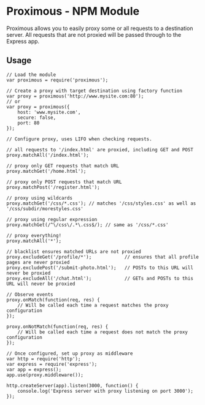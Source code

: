# Proximous - NPM Module

Proximous allows you to easily proxy some or all requests to a destination server. All requests that
are not proxied will be passed through to the Express app.

## Usage

    // Load the module
    var proximous = require('proximous');

    // Create a proxy with target destination using factory function
    var proxy = proximous('http://www.mysite.com:80');
    // or
    var proxy = proximous({
        host: 'www.mysite.com',
        secure: false,
        port: 80
    });

    // Configure proxy, uses LIFO when checking requests.

    // all requests to '/index.html' are proxied, including GET and POST
    proxy.matchAll('/index.html');

    // proxy only GET requests that match URL
    proxy.matchGet('/home.html');

    // proxy only POST requests that match URL
    proxy.matchPost('/register.html');

    // proxy using wildcards
    proxy.matchGet('/css/*.css'); // matches '/css/styles.css' as well as '/css/subdir/morestyles.css'

    // proxy using regular expression
    proxy.matchGet(/^\/css\/.*\.css$/); // same as '/css/*.css'

    // proxy everything!
    proxy.matchAll('*');

    // blacklist ensures matched URLs are not proxied
    proxy.excludeGet('/profile/*');            // ensures that all profile pages are never proxied
    proxy.excludePost('/submit-photo.html');   // POSTs to this URL will never be proxied
    proxy.excludeAll('/chat.html');            // GETs and POSTs to this URL will never be proxied

    // Observe events
    proxy.onMatch(function(req, res) {
        // Will be called each time a request matches the proxy configuration
    });

    proxy.onNotMatch(function(req, res) {
        // Will be called each time a request does not match the proxy configuration
    });

    // Once configured, set up proxy as middleware
    var http = require('http');
    var express = require('express');
    var app = express();
    app.use(proxy.middleware());

    http.createServer(app).listen(3000, function() {
        console.log('Express server with proxy listening on port 3000');
    });
